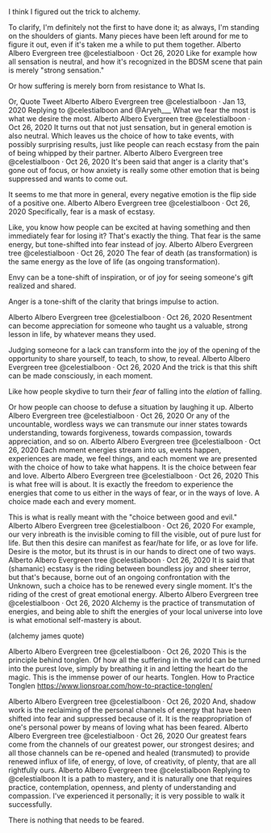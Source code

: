 I think I figured out the trick to alchemy.

To clarify, I'm definitely not the first to have done it; as always, I'm standing on the shoulders of giants. Many pieces have been left around for me to figure it out, even if it's taken me a while to put them together.
Alberto Albero
Evergreen tree
@celestialboon
·
Oct 26, 2020
Like for example how all sensation is neutral, and how it's recognized in the BDSM scene that pain is merely "strong sensation."

Or how suffering is merely born from resistance to What Is.

Or,
Quote Tweet
Alberto Albero
Evergreen tree
@celestialboon
 · Jan 13, 2020
Replying to @celestialboon and @Aryeh___
What we fear the most is what we desire the most.
Alberto Albero
Evergreen tree
@celestialboon
·
Oct 26, 2020
It turns out that not just sensation, but in general emotion is also neutral. Which leaves us the choice of how to take events, with possibly surprising results, just like people can reach ecstasy from the pain of being whipped by their partner.
Alberto Albero
Evergreen tree
@celestialboon
·
Oct 26, 2020
It's been said that anger is a clarity that's gone out of focus, or how anxiety is really some other emotion that is being suppressed and wants to come out.

It seems to me that more in general, every negative emotion is the flip side of a positive one.
Alberto Albero
Evergreen tree
@celestialboon
·
Oct 26, 2020
Specifically, fear is a mask of ecstasy.

Like, you know how people can be excited at having something and then immediately fear for losing it? That's exactly the thing. That fear is the same energy, but tone-shifted into fear instead of joy.
Alberto Albero
Evergreen tree
@celestialboon
·
Oct 26, 2020
The fear of death (as transformation) is the same energy as the love of life (as ongoing transformation).

Envy can be a tone-shift of inspiration, or of joy for seeing someone's gift realized and shared.

Anger is a tone-shift of the clarity that brings impulse to action.

Alberto Albero
Evergreen tree
@celestialboon
·
Oct 26, 2020
Resentment can become appreciation for someone who taught us a valuable, strong lesson in life, by whatever means they used.

Judging someone for a lack can transform into the joy of the opening of the opportunity to share yourself, to teach, to show, to reveal.
Alberto Albero
Evergreen tree
@celestialboon
·
Oct 26, 2020
And the trick is that this shift can be made consciously, in each moment.

Like how people skydive to turn their *fear* of falling into the *elation* of falling.

Or how people can choose to defuse a situation by laughing it up.
Alberto Albero
Evergreen tree
@celestialboon
·
Oct 26, 2020
Or any of the uncountable, wordless ways we can transmute our inner states towards understanding, towards forgiveness, towards compassion, towards appreciation, and so on.
Alberto Albero
Evergreen tree
@celestialboon
·
Oct 26, 2020
Each moment energies stream into us, events happen, experiences are made, we feel things, and each moment we are presented with the choice of how to take what happens. It is the choice between fear and love.
Alberto Albero
Evergreen tree
@celestialboon
·
Oct 26, 2020
This is what free will is about. It is exactly the freedom to experience the energies that come to us either in the ways of fear, or in the ways of love. A choice made each and every moment.

This is what is really meant with the "choice between good and evil."
Alberto Albero
Evergreen tree
@celestialboon
·
Oct 26, 2020
For example, our very inbreath is the invisible coming to fill the visible, out of pure lust for life. But then this desire can manifest as fear/hate for life, or as love for life. Desire is the motor, but its thrust is in our hands to direct one of two ways.
Alberto Albero
Evergreen tree
@celestialboon
·
Oct 26, 2020
It is said that (shamanic) ecstasy is the riding between boundless joy and sheer terror, but that's because, borne out of an ongoing confrontation with the Unknown, such a choice has to be renewed every single moment. It's the riding of the crest of great emotional energy.
Alberto Albero
Evergreen tree
@celestialboon
·
Oct 26, 2020
Alchemy is the practice of transmutation of energies, and being able to shift the energies of your local universe into love is what emotional self-mastery is about.

(alchemy james quote)

Alberto Albero
Evergreen tree
@celestialboon
·
Oct 26, 2020
This is the principle behind tonglen. Of how all the suffering in the world can be turned into the purest love, simply by breathing it in and letting the heart do the magic. This is the immense power of our hearts.
Tonglen.
How to Practice Tonglen
https://www.lionsroar.com/how-to-practice-tonglen/

Alberto Albero
Evergreen tree
@celestialboon
·
Oct 26, 2020
And, shadow work is the reclaiming of the personal channels of energy that have been shifted into fear and suppressed because of it. It is the reappropriation of one's personal power by means of loving what has been feared.
Alberto Albero
Evergreen tree
@celestialboon
·
Oct 26, 2020
Our greatest fears come from the channels of our greatest power, our strongest desires; and all those channels can be re-opened and healed (transmuted) to provide renewed influx of life, of energy, of love, of creativity, of plenty, that are all rightfully ours.
Alberto Albero
Evergreen tree
@celestialboon
Replying to 
@celestialboon
It is a path to mastery, and it is naturally one that requires practice, contemplation, openness, and plenty of understanding and compassion. I've experienced it personally; it is very possible to walk it successfully.

There is nothing that needs to be feared.